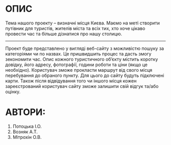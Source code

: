 # ОПИС
Тема нашого проекту – визначні місця Києва. Маємо на меті створити путівник для туристів, жителів міста та всіх тих, хто хоче цікаво провести час та більше дізнатися про нашу столицю. 
***
 Проект буде представлено у вигляді веб-сайту з можливістю пошуку за категоріями чи по назвах. Це пришвидшить процес та дасть змогу зекономити час. Опис кожного туристичного об’єкту містить коротку довідку, його адресу, фотографії, години роботи та ціни (якщо це необхідно). Користувач зможе прокласти маршрут від свого місця перебування до обраного пункту. Для цього до сайту будуть підключені карти. Також після відвідування того чи іншого місця кожен зареєстрований користувач сайту зможе залишити свій відгук та/або оцінку.
# АВТОРИ:
1. Потоцька І.О.
2. Возняк А.Т.
3. Мітрохін О.В.
